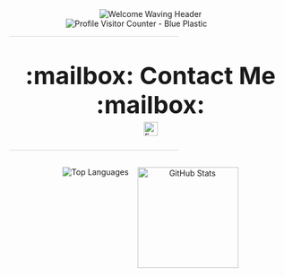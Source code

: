 <div align="center"> 

   <img src="https://capsule-render.vercel.app/api?type=waving&color=0377fc&text=Welcome%20to%20My%20GitHub!%20👋&fontColor=ffffff&fontSize=40&height=150&section=header&font=Josefin%20Sans" alt="Welcome Waving Header"/> 
   <div style="width: 60%; margin: 0 auto 10px auto; display: flex; justify-content: flex-start;"> 
     <img align="Left" src="https://komarev.com/ghpvc/?username=jungwon-csc&color=blue&style=plastic" alt="Profile Visitor Counter - Blue Plastic"/> 
   </div> 
   <div style="width: 100%; text-align: center; margin-top: 10px; margin-bottom: 30px;"> <hr style="width:60%; border:none; height:1px; background-color:#d0d7de;" /> 
   </div> 
   <div style="margin-top: 25px; margin-bottom: 25px;"> 
     <p style="font-size: 43px; margin-bottom: 5px;"> 
       <strong>:mailbox: Contact Me :mailbox:</strong> 
     </p> 
     <p style="margin-top: 5px;"> 
       <a href="mailto:jungwon.park@cscloud.co.jp" target="_blank"> 
         <img src="https://img.shields.io/badge/Email-EA4335.svg?style=plastic&logo=Gmail&logoColor=white" alt="Email" height="25"/> 
       </a> 
     </p> 
   </div> 

   <div style="width: 100%; text-align: center; margin-top: 10px; margin-bottom: 30px;"> <hr style="width:60%; border:none; height:1px; background-color:#d0d7de;" /> 
   </div> 

   <div class="stats-cards" style="display: flex; flex-wrap: wrap; justify-content: center; align-items: flex-start; gap: 16px; margin-top: 20px;"> 
     <img src="https://github-readme-stats.vercel.app/api/top-langs/?username=jungwon-csc&layout=compact&theme=transparent" alt="Top Languages" /> 
     <img height="180" src="https://github-readme-stats.vercel.app/api?username=jungwon-csc&show_icons=true&theme=transparent&rank_icon=github" alt="GitHub Stats" /> 
   </div> 

 </div>
